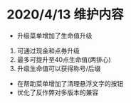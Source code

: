 # 2020/4/13 维护内容



* 升级菜单增加了生命值升级

1. &#x20; 可通过现金和点券升级
2. &#x20;最多可提升至40点生命值(两排心)
3. &#x20;升级生命值可以获得称号/后缀

* 在帮助菜单增加了清理悬浮文字的按钮
* 优化了反作弊对多版本的兼容

